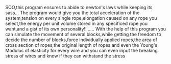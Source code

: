 SOO,this program ensures to abide to newton's laws while keeping its sass...
The program would give you the total acceleration of the system,tension on every single rope,elongation caused on any rope you select,the energy per unit volume stored in any specificed rope you want,and a gist of its own personality!! .....
With the help of this program you can simulate the movement of several blocks,while getting the freedom to decide the number of blocks,force individually applied ropes,the area of cross section of ropes,the original length of ropes and even the Young's Modulus of elasticity for every wire and you can even input the breaking stress of wires and know if they can withstand the stress
